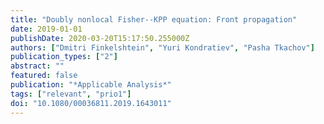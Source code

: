 ```yaml
---
title: "Doubly nonlocal Fisher--KPP equation: Front propagation"
date: 2019-01-01
publishDate: 2020-03-20T15:17:50.255000Z
authors: ["Dmitri Finkelshtein", "Yuri Kondratiev", "Pasha Tkachov"]
publication_types: ["2"]
abstract: ""
featured: false
publication: "*Applicable Analysis*"
tags: ["relevant", "prio1"]
doi: "10.1080/00036811.2019.1643011"
---
```



